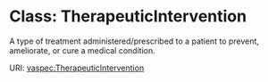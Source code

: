# Class: TherapeuticIntervention

A type of treatment administered/prescribed to a patient to prevent, ameliorate, or cure a medical condition.

URI: [vaspec:TherapeuticIntervention](https://example.org/vaspec/TherapeuticIntervention)
